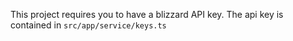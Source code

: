 This project requires you to have a blizzard API key.
The api key is contained in ``src/app/service/keys.ts``